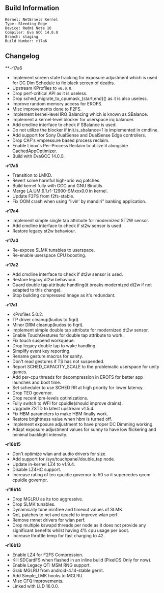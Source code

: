 ## Build Information
```
Kernel: NetErnels Kernel
Type: Bleeding Edge
Device: Redmi Note 10
Compiler: Eva GCC 14.0.0
Branch: staging
Build Number: r17a6
```
## Changelog
**-r17a6
* Implement screen state tracking for exposure adjustment which is used for DC Dim Schedule to fix black screen of deaths.
* Upstream KProfiles to `v6.0.0`.
* Drop perf-critical API as it is useless.
* Drop sched_migrate_to_cpumask_{start,end}() as it is also useless.
* Improve random memory access for EROFS.
* Misc improvements done to F2FS.
* Implement kernel-level IRQ Balancing which is known as SBalance.
* Implement a kernel-level blocker for userspace irq balancer.
* Add cmdline interface to check if SBalance is used.
* Do not utilize the blocker if init.is_sbalance=1 is implemented in cmdline.
* Add support for Sony DualSense and DualSense Edge controllers.
* Drop CAF's vmpressure based process reclaim.
* Enable Linux's Per-Process Reclaim to utilize it alongside CachedAppOptimizer.
* Build with EvaGCC 14.0.0.

**-r17a5**
* Transition to LMKD.
* Revert some harmful high-prio wq patches.
* Build kernel fully with GCC and GNU Binutils.
* Merge LA.UM.9.1.r1-12900-SMxxx0.0 in kernel.
* Update F2FS from f2fs-stable.
* Fix OOM crash when using "livin' by mandiri" banking application.

**-r17a4**
* Implement simple single tap attribute for modernized ST2W sensor.
* Add cmdline interface to check if st2w sensor is used.
* Restore legacy st2w behaviour.

**-r17a3**
* Re-expose SLMK tunables to userspace.
* Re-enable userspace CPU boosting.

**-r17a2**
* Add cmdline interface to check if dt2w sensor is used.
* Restore legacy dt2w behaviour.
* Guard double tap attribute handling(it breaks modernized dt2w if not adapted to this change).
* Stop building compressed Image as it's redundant.

**-r17a1**
* KProfiles 5.0.2.
* TP driver cleanup(kudos to fiqri).
* Minor DRM cleanup(kudos to fiqri).
* Implement simple double tap attribute for modernized dt2w sensor.
* Enable TouchGestures for double tap attribute to work.
* Fix touch suspend workqueue.
* Drop legacy double tap to wake handling.
* Simplify event key reporting.
* Rename gesture macros for sanity.
* Don't read gestures if TS has not suspended.
* Report SCHED_CAPACITY_SCALE to the problematic userspace for unity games.
* Add per-cpu threads for decompression in EROFS for better app launches and boot time.
* Set scheduler to use SCHED RR at high priority for lower latency.
* Drop TEO governor.
* Drop recent lpm-levels optimizations.
* Fully switch to WFI for cpuidle(should improve drains).
* Upgrade ZSTD to latest upstream v1.5.4.
* Fix HBM parameters to make HBM finally work.
* Restore brightness value when hbm is turned off.
* Implement exposure adjustment to have proper DC Dimming working.
* Adapt exposure adjustment values for sunny to have low flickering and minimal backlight intensity.

**-r16b15**
* Don't optimize wlan and audio drivers for size.
* Add support for /sys/touchpanel/double_tap node.
* Update in-kernel LZ4 to v1.9.4.
* Disable LZ4HC support.
* Increase rating of teo cpuidle governor to 50 so it supercedes qcom cpuidle governor.

**-r16b14**

* Drop MGLRU as its too aggressive.
* Drop SLMK tunables.
* Dynamically tune minfree and timeout values of SLMK.
* QoL patches to net and qcacld to improve wlan perf.
* Remove rmnet drivers for wlan perf.
* Drop multiple kswapd threads per node as it does not provide any significant benefits whilst having 4% cpu usage per boot.
* Increase throttle temp for fast charging to 42.

**-r16b13**

* Enable LZ4 for F2FS Compression.
* Kill SDCardFS when flashed in an inline build (PixelOS Only for now).
* Enable Legacy QTI MSM RNG support.
* Grab MGLRU from android-4.14-stable gerrit.
* Add Simple_LMK hooks to MGLRU.
* Misc CFQ improvements.
* Linked with LLD 16.0.0.
